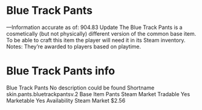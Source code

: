 # Blue Track Pants

—Information accurate as of: 904.83 Update
The Blue Track Pants is a cosmetically (but not physically) different version of the common base item. To be able to craft this item the player will need it in its Steam inventory.
Notes:
They’re awarded to players based on playtime.
# Blue Track Pants info

Blue Track Pants
No description could be found
Shortname
skin.pants.bluetrackpantsv.2
Base Item
Pants
Steam Market
Tradable
Yes
Marketable
Yes
Availability
Steam Market
$2.56

